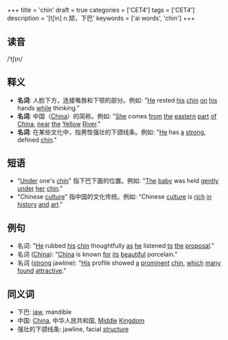 +++
title = 'chin'
draft = true
categories = ['CET4']
tags = ['CET4']
description = '[t∫in] n.颏，下巴'
keywords = ['ai words', 'chin']
+++

## 读音
/ˈtʃɪn/

## 释义
- **名词**: 人脸下方，连接嘴唇和下颚的部分。例如: "[He](/post/he/) rested [his](/post/his/) [chin](/post/chin/) [on](/post/on/) [his](/post/his/) hands [while](/post/while/) thinking."
- **名词**: 中国（[China](/post/china/)）的简称。例如: "[She](/post/she/) comes [from](/post/from/) [the](/post/the/) [eastern](/post/eastern/) [part](/post/part/) [of](/post/of/) [China](/post/china/), [near](/post/near/) [the](/post/the/) [Yellow](/post/yellow/) [River](/post/river/)."
- **名词**: 在某些文化中，指男性强壮的下颌线条。例如: "[He](/post/he/) has [a](/post/a/) [strong](/post/strong/), defined [chin](/post/chin/)."

## 短语
- "[Under](/post/under/) one's [chin](/post/chin/)" 指下巴下面的位置。例如: "[The](/post/the/) [baby](/post/baby/) was held [gently](/post/gently/) [under](/post/under/) [her](/post/her/) [chin](/post/chin/)."
- "Chinese [culture](/post/culture/)" 指中国的文化传统。例如: "Chinese [culture](/post/culture/) is [rich](/post/rich/) [in](/post/in/) [history](/post/history/) [and](/post/and/) [art](/post/art/)."

## 例句
- 名词: "[He](/post/he/) rubbed [his](/post/his/) [chin](/post/chin/) thoughtfully [as](/post/as/) [he](/post/he/) listened [to](/post/to/) [the](/post/the/) [proposal](/post/proposal/)."
- 名词 ([China](/post/china/)): "[China](/post/china/) is known [for](/post/for/) [its](/post/its/) [beautiful](/post/beautiful/) porcelain."
- 名词 ([strong](/post/strong/) jawline): "[His](/post/his/) profile showed [a](/post/a/) [prominent](/post/prominent/) [chin](/post/chin/), [which](/post/which/) [many](/post/many/) [found](/post/found/) [attractive](/post/attractive/)."

## 同义词
- 下巴: [jaw](/post/jaw/), mandible
- 中国: [China](/post/china/), 中华人民共和国, [Middle](/post/middle/) [Kingdom](/post/kingdom/)
- 强壮的下颌线条: jawline, facial [structure](/post/structure/)
